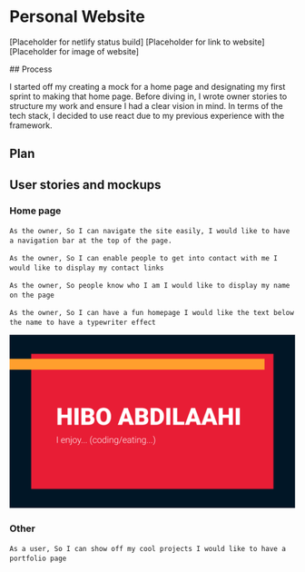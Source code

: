 # Personal Website

[Placeholder for netlify status build]
[Placeholder for link to website]
[Placeholder for image of website]

## Process

I started off my creating a mock for a home page and designating my first sprint to making that home page. Before diving in, I wrote owner stories to structure my work and ensure I had a clear vision in mind. In terms of the tech stack, I decided to use react due to my previous experience with the framework.

## Plan

## User stories and mockups

### Home page

`As the owner,
So I can navigate the site easily,
I would like to have a navigation bar at the top of the page.
`

`As the owner,
So I can enable people to get into contact with me
I would like to display my contact links
`

`As the owner,
So people know who I am
I would like to display my name on the page
`

`As the owner,
So I can have a fun homepage
I would like the text below the name to have a typewriter effect
`

![Homepage mockup](Images/Homepage_mockup.png)

### Other

`As a user,
So I can show off my cool projects
I would like to have a portfolio page
`
